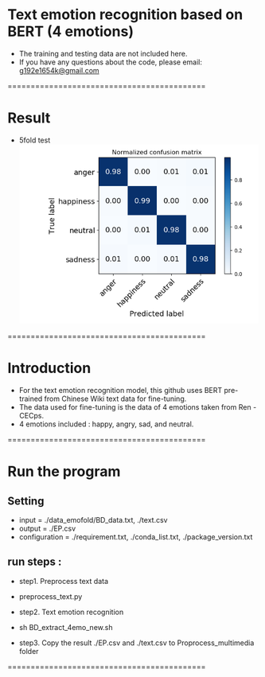 # Text emotion recognition based on BERT (4 emotions)
- The training and testing data are not included here.
- If you have any questions about the code, please email: g192e1654k@gmail.com

===========================================
# Result
- 5fold test
![image](https://github.com/Evanston0624/Multimodal-Emotion-Recognition/blob/main/text/result/system_5fold_cm.png)

===========================================
# Introduction 
- For the text emotion recognition model, this github uses BERT pre-trained from Chinese Wiki text data for fine-tuning. 
- The data used for fine-tuning is the data of 4 emotions taken from Ren -CECps.
- 4 emotions included : happy, angry, sad, and neutral.

===========================================
# Run the program
## Setting
- input = ./data_emofold/BD_data.txt, ./text.csv 
- output = ./EP.csv
- configuration = ./requirement.txt, ./conda_list.txt, ./package_version.txt

## run steps :
- step1. Preprocess text data
- preprocess_text.py

- step2. Text emotion recognition
- sh BD_extract_4emo_new.sh

- step3. Copy the result ./EP.csv and ./text.csv to Proprocess_multimedia folder

===========================================
